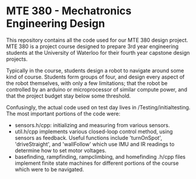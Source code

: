 # MTE 380 - Mechatronics Engineering Design

This repository contains all the code used for our MTE 380 design project. MTE 380 is a project course designed to prepare 3rd year engineering students at the University of Waterloo for their fourth year capstone design projects. 

Typically in the course, students design a robot to navigate around some kind of course. Students form groups of four, and design every aspect of the robot themselves, with only a few limitations; that the robot be controlled by an arduino or microprocessor of similar compute power, and that the project budget stay below some threshold.

Confusingly, the actual code used on test day lives in /Testing/initialtesting. The most important portions of the code were:
 - sensors.h/cpp: initializing and measuring from various sensors.
 - util.h/cpp implements various closed-loop control method, using sensors as feedback. Useful functions include 'turnOnSpot', 'driveStraight', and 'wallFollow' which use IMU and IR readings to determine how to set motor voltages.
 - basefinding, rampfinding, rampclimbing, and homefinding .h/cpp files implement finite state machines for different portions of the course which were to be navigated.
